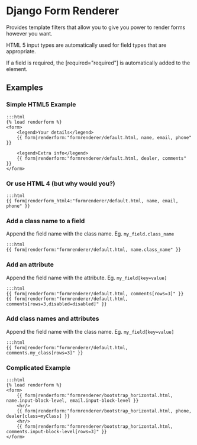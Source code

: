 # Django Form Renderer

Provides template filters that allow you to give you power to render forms however you want.

HTML 5 input types are automatically used for field types that are appropriate.

If a field is required, the [required="required"] is automatically added to the element.

## Examples

### Simple HTML5 Example

    :::html
    {% load renderform %}
    <form>
        <legend>Your details</legend>
        {{ form|renderform:"formrenderer/default.html, name, email, phone" }}

        <legend>Extra info</legend>
        {{ form|renderform:"formrenderer/default.html, dealer, comments" }}
    </form>


### Or use HTML 4 (but why would you?)

    :::html
    {{ form|renderform_html4:"formrenderer/default.html, name, email, phone" }}


### Add a class name to a field

Append the field name with the class name. Eg. `my_field.class_name`

    :::html
    {{ form|renderform:"formrenderer/default.html, name.class_name" }}


### Add an attribute

Append the field name with the attribute. Eg. `my_field[key=value]`

    :::html
    {{ form|renderform:"formrenderer/default.html, comments[rows=3]" }}
    {{ form|renderform:"formrenderer/default.html, comments[rows=3,disabled=disabled]" }}


### Add class names and attributes

Append the field name with the class name. Eg. `my_field[key=value]`

    :::html
    {{ form|renderform:"formrenderer/default.html, comments.my_class[rows=3]" }}


### Complicated Example

    :::html
    {% load renderform %}
    <form>
        {{ form|renderform:"formrenderer/bootstrap_horizontal.html, name.input-block-level, email.input-block-level }}
        <hr/>
        {{ form|renderform:"formrenderer/bootstrap_horizontal.html, phone, dealer[class=myClass] }}
        <hr/>
        {{ form|renderform:"formrenderer/bootstrap_horizontal.html, comments.input-block-level[rows=3]" }}
    </form>
